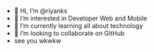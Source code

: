 - 👋 Hi, I’m @riyanks
- 👀 I’m interested in Developer Web and Mobile
- 🌱 I’m currently learning all about technology
- 💞️ I’m looking to collaborate on GitHub
- see you wkwkw

<!---
riyanks/riyanks is a ✨ special ✨ repository because its `README.md` (this file) appears on your GitHub profile.
You can click the Preview link to take a look at your changes.
--->
